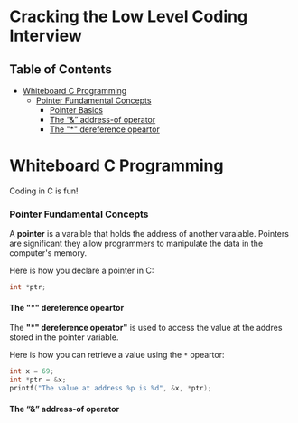 # Cracking the Low Level Coding Interview

## Table of Contents
- [Whiteboard C Programming](#whiteboard-c-programming)
  - [Pointer Fundamental Concepts](#pointer-fundamental-concepts)
    - [Pointer Basics](#pointer-basics)
    - [The “&” address-of operator](#the--address-of-operator)
    - [The "*" dereference opeartor](#the--dereference-opeartor)

# Whiteboard C Programming
Coding in C is fun!

### Pointer Fundamental Concepts
A **pointer** is a varaible that holds the address of another varaiable. Pointers are significant they allow programmers to manipulate the data in the computer's memory.

Here is how you declare a pointer in C:
```c
int *ptr;
```

#### The "*" dereference opeartor
The <strong>"*" dereference operator"</strong> is used to access the value at the addres stored in the pointer variable.

Here is how you can retrieve a value using the `*` opeartor:
```c
int x = 69;
int *ptr = &x;
printf("The value at address %p is %d", &x, *ptr);
```


#### The “&” address-of operator